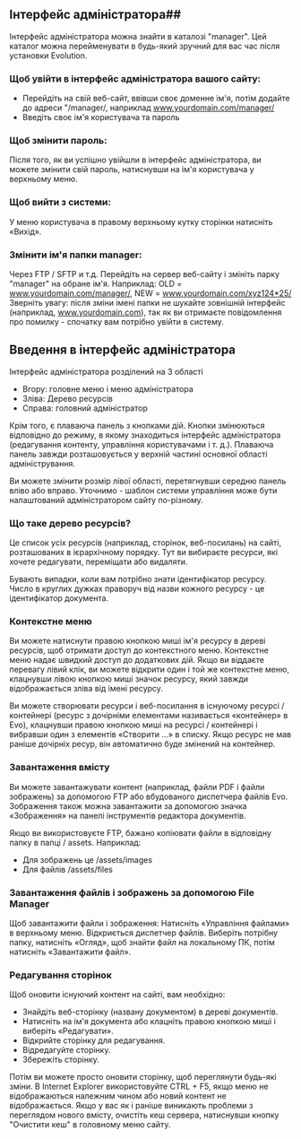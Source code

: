 ## Інтерфейс адміністратора##

Інтерфейс адміністратора можна знайти в каталозі "manager". Цей каталог можна перейменувати в будь-який зручний для вас час після установки Evolution.

### Щоб увійти в інтерфейс адміністратора вашого сайту: ###
- Перейдіть на свій веб-сайт, ввівши своє доменне ім'я, потім додайте до адреси "/manager/, наприклад www.yourdomain.com/manager/
- Введіть своє ім'я користувача та пароль

### Щоб змінити пароль: ###
Після того, як ви успішно увійшли в інтерфейс адміністратора, ви можете змінити свій пароль, натиснувши на ім'я користувача у верхньому меню.

### Щоб вийти з системи: ###
У меню користувача в правому верхньому кутку сторінки натисніть «Вихід».

### Змінити ім'я папки manager: ###
Через FTP / SFTP и т.д. Перейдіть на сервер веб-сайту і змініть парку "manager" на обране ім'я.
Наприклад: OLD = www.yourdomain.com/manager/, NEW = www.yourdomain.com/xyz124*25/
Зверніть увагу: після зміни імені папки не шукайте зовнішній інтерфейс (наприклад, www.yourdomain.com), так як ви отримаєте повідомлення про помилку - спочатку вам потрібно увійти в систему.

## Введення в інтерфейс адміністратора ##
Інтерфейс адміністратора розділений на 3 області

- Вгору: головне меню і меню адміністратора
- Зліва: Дерево ресурсів
- Справа: головний адміністратор

Крім того, є плаваюча панель з кнопками дій. Кнопки змінюються відповідно до режиму, в якому знаходиться інтерфейс адміністратора (редагування контенту, управління користувачами і т. д.). Плаваюча панель завжди розташовується у верхній частині основної області адміністрування.

Ви можете змінити розмір лівої області, перетягнувши середню панель вліво або вправо. Уточнимо - шаблон системи управління може бути налаштований адміністратором сайту по-різному.

### Що таке дерево ресурсів? ###
Це список усіх ресурсів (наприклад, сторінок, веб-посилань) на сайті, розташованих в ієрархічному порядку. Тут ви вибираєте ресурси, які хочете редагувати, переміщати або видаляти.

Бувають випадки, коли вам потрібно знати ідентифікатор ресурсу. Число в круглих дужках праворуч від назви кожного ресурсу - це ідентифікатор документа.


### Контекстне меню ###
Ви можете натиснути правою кнопкою миші ім'я ресурсу в дереві ресурсів, щоб отримати доступ до контекстного меню. Контекстне меню надає швидкий доступ до додаткових дій. Якщо ви віддаєте перевагу лівий клік, ви можете відкрити один і той же контекстне меню, клацнувши лівою кнопкою миші значок ресурсу, який завжди відображається зліва від імені ресурсу.


Ви можете створювати ресурси і веб-посилання в існуючому ресурсі / контейнері (ресурс з дочірніми елементами називається «контейнер» в Evo), клацнувши правою кнопкою миші на ресурсі / контейнері і вибравши один з елементів «Створити ...» в списку. Якщо ресурс не мав раніше дочірніх ресур, він автоматично буде змінений на контейнер.

### Завантаження вмісту ###
Ви можете завантажувати контент (наприклад, файли PDF і файли зображень) за допомогою FTP або вбудованого диспетчера файлів Evo. Зображення також можна завантажити за допомогою значка «Зображення» на панелі інструментів редактора документів.


Якщо ви використовуєте FTP, бажано копіювати файли в відповідну папку в папці / assets. Наприклад:

- Для зображень це /assets/images
- Для файлів /assets/files

### Завантаження файлів і зображень за допомогою File Manager ###
Щоб завантажити файли і зображення:
Натисніть «Управління файлами» в верхньому меню. Відкриється диспетчер файлів.
Виберіть потрібну папку, натисніть «Огляд», щоб знайти файл на локальному ПК, потім натисніть «Завантажити файл».

### Редагування сторінок ###
Щоб оновити існуючий контент на сайті, вам необхідно:

- Знайдіть веб-сторінку (названу документом) в дереві документів.
- Натисніть на ім'я документа або клацніть правою кнопкою миші і виберіть «Редагувати».
- Відкрийте сторінку для редагування.
- Відредагуйте сторінку.
- Збережіть сторінку.

Потім ви можете просто оновити сторінку, щоб переглянути будь-які зміни. В Internet Explorer використовуйте CTRL + F5, якщо меню не відображаються належним чином або новий контент не відображається. Якщо у вас як і раніше виникають проблеми з переглядом нового вмісту, очистіть кеш сервера, натиснувши кнопку "Очистити кеш" в головному меню сайту.
